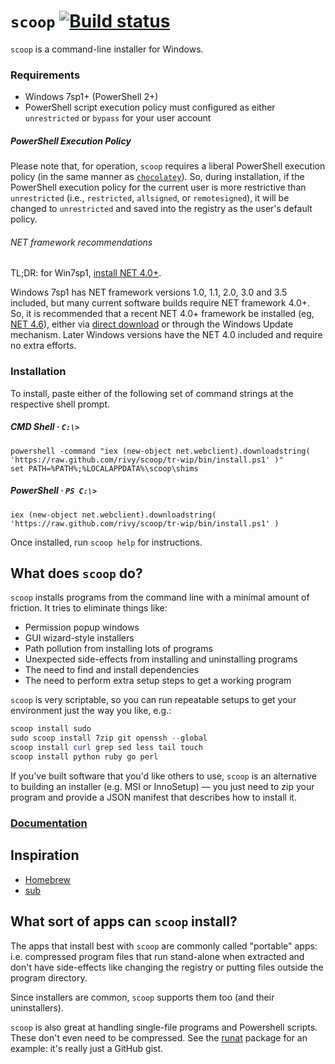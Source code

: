 `scoop` [![Build status](https://ci.appveyor.com/api/projects/status/jgckhkhe5rdd6586/branch/tr-wip?svg=true)](https://ci.appveyor.com/project/rivy/scoop/branch/tr-wip)
=======

`scoop` is a command-line installer for Windows.

### Requirements

* Windows 7sp1+ (PowerShell 2+)
* PowerShell script execution policy must configured as either `unrestricted` or `bypass` for your user account

##### PowerShell Execution Policy

Please note that, for operation, `scoop` requires a liberal PowerShell execution policy (in the same manner as [`chocolatey`](https://chocolatey.org)). So, during installation, if the PowerShell execution policy for the current user is more restrictive than `unrestricted` (i.e., `restricted`, `allsigned`, or `remotesigned`), it will be changed to `unrestricted` and saved into the registry as the user's default policy.

###### NET framework recommendations

TL;DR: for Win7sp1, [install NET 4.0+](https://www.microsoft.com/en-us/download/details.aspx?id=48137).

Windows 7sp1 has NET framework versions 1.0, 1.1, 2.0, 3.0 and 3.5 included, but many current software builds require NET framework 4.0+. So, it is recommended that a recent NET 4.0+ framework be installed (eg, [NET 4.6](https://www.microsoft.com/en-us/download/details.aspx?id=48137)), either via [direct download](https://www.microsoft.com/en-us/download/details.aspx?id=48137) or through the Windows Update mechanism. Later Windows versions have the NET 4.0 included and require no extra efforts.

### Installation

To install, paste either of the following set of command strings at the respective shell prompt.

##### CMD Shell &middot; `C:\>`

    powershell -command "iex (new-object net.webclient).downloadstring( 'https://raw.github.com/rivy/scoop/tr-wip/bin/install.ps1' )"
    set PATH=%PATH%;%LOCALAPPDATA%\scoop\shims

##### PowerShell &middot; `PS C:\>`

    iex (new-object net.webclient).downloadstring( 'https://raw.github.com/rivy/scoop/tr-wip/bin/install.ps1' )

Once installed, run `scoop help` for instructions.

What does `scoop` do?
-------------------

`scoop` installs programs from the command line with a minimal amount of friction. It tries to eliminate things like:
* Permission popup windows
* GUI wizard-style installers
* Path pollution from installing lots of programs
* Unexpected side-effects from installing and uninstalling programs
* The need to find and install dependencies
* The need to perform extra setup steps to get a working program

`scoop` is very scriptable, so you can run repeatable setups to get your environment just the way you like, e.g.:

```powershell
scoop install sudo
sudo scoop install 7zip git openssh --global
scoop install curl grep sed less tail touch
scoop install python ruby go perl
```

If you've built software that you'd like others to use, `scoop` is an alternative to building an installer (e.g. MSI or InnoSetup) &mdash; you just need to zip your program and provide a JSON manifest that describes how to install it.

### [Documentation](https://github.com/lukesampson/scoop/wiki)

Inspiration
-----------

* [Homebrew](http://mxcl.github.io/homebrew/)
* [sub](https://github.com/37signals/sub#readme)

What sort of apps can `scoop` install?
------------------------------------

The apps that install best with `scoop` are commonly called "portable" apps: i.e. compressed program files that run stand-alone when extracted and don't have side-effects like changing the registry or putting files outside the program directory.

Since installers are common, `scoop` supports them too (and their uninstallers).

`scoop` is also great at handling single-file programs and Powershell scripts. These don't even need to be compressed. See the [runat](https://github.com/lukesampson/scoop/blob/master/bucket/runat.json) package for an example: it's really just a GitHub gist.
